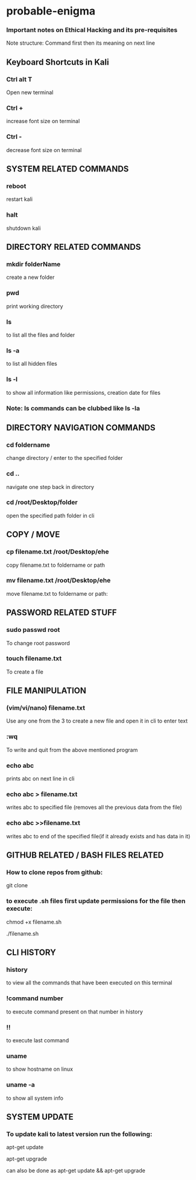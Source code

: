# probable-enigma
### Important notes on Ethical Hacking and its pre-requisites
Note structure: Command first then its meaning on next line

## Keyboard Shortcuts in Kali
### Ctrl alt T
Open new terminal
### Ctrl +
increase font size on terminal
### Ctrl -
decrease font size on terminal



## SYSTEM RELATED COMMANDS
### reboot
restart kali
### halt
shutdown kali



## DIRECTORY RELATED COMMANDS
### mkdir folderName
create a new folder
### pwd
print working directory
### ls
to list all the files and folder
### ls -a
to list all hidden files
### ls -l
to show all information like permissions, creation date for files
### Note: ls commands can be clubbed like ls -la



## DIRECTORY NAVIGATION COMMANDS
### cd foldername
change directory / enter to the specified folder
### cd ..
navigate one step back in directory
### cd /root/Desktop/folder
open the specified path folder in cli



## COPY / MOVE
### cp filename.txt /root/Desktop/ehe
copy filename.txt to foldername or path

### mv filename.txt /root/Desktop/ehe
move filename.txt to foldername or path:




## PASSWORD RELATED STUFF
### sudo passwd root
To change root password
### touch filename.txt
To create a file



## FILE MANIPULATION
### (vim/vi/nano) filename.txt
Use any one from the 3 to create a new file and open it in cli to enter text

### :wq
To write and quit from the above mentioned program 

### echo abc
prints abc on next line in cli

### echo abc > filename.txt
writes abc to specified file (removes all the previous data from the file)

### echo abc >>filename.txt
writes abc to end of the specified file(if it already exists and has data in it)



## GITHUB RELATED / BASH FILES RELATED
### How to clone repos from github:

git clone <git repo link>

### to execute .sh files first update permissions for the file then execute:

chmod +x filename.sh

./filename.sh



## CLI HISTORY
### history
to view all the commands that have been executed on this terminal

### !command number
to execute command present on that number in history

### !!
to execute last command

### uname
to show hostname on linux

### uname -a
to show all system info



## SYSTEM UPDATE
### To update kali to latest version run the following:
apt-get update

apt-get upgrade

can also be done as apt-get update && apt-get upgrade
